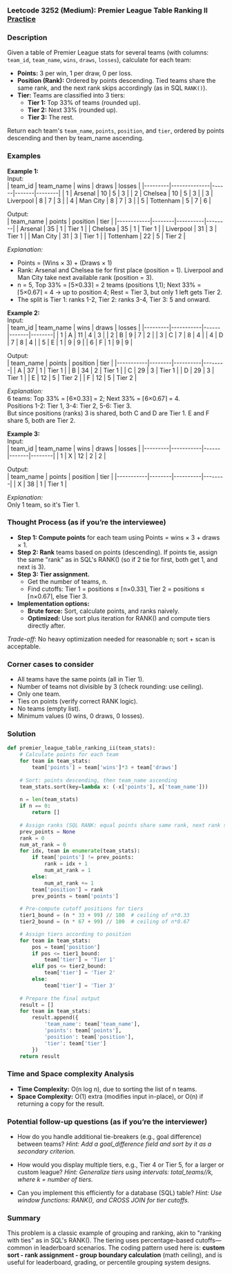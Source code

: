 ### Leetcode 3252 (Medium): Premier League Table Ranking II [Practice](https://leetcode.com/problems/premier-league-table-ranking-ii)

### Description  
Given a table of Premier League stats for several teams (with columns: `team_id`, `team_name`, `wins`, `draws`, `losses`), calculate for each team:
- **Points:** 3 per win, 1 per draw, 0 per loss.
- **Position (Rank):** Ordered by points descending. Tied teams share the same rank, and the next rank skips accordingly (as in SQL `RANK()`).
- **Tier:** Teams are classified into 3 tiers:
  - **Tier 1:** Top 33% of teams (rounded up).
  - **Tier 2:** Next 33% (rounded up).
  - **Tier 3:** The rest.

Return each team's `team_name`, `points`, `position`, and `tier`, ordered by points descending and then by team_name ascending.

### Examples  

**Example 1:**  
Input:  
| team_id | team_name     | wins | draws | losses |
|---------|--------------|------|-------|--------|
| 1       | Arsenal      | 10   | 5     | 3      |
| 2       | Chelsea      | 10   | 5     | 3      |
| 3       | Liverpool    | 8    | 7     | 3      |
| 4       | Man City     | 8    | 7     | 3      |
| 5       | Tottenham    | 5    | 7     | 6      |

Output:  
| team_name  | points | position | tier   |
|------------|--------|----------|--------|
| Arsenal    | 35     | 1        | Tier 1 |
| Chelsea    | 35     | 1        | Tier 1 |
| Liverpool  | 31     | 3        | Tier 1 |
| Man City   | 31     | 3        | Tier 1 |
| Tottenham  | 22     | 5        | Tier 2 |

*Explanation:*
- Points = (Wins × 3) + (Draws × 1)
- Rank: Arsenal and Chelsea tie for first place (position = 1). Liverpool and Man City take next available rank (position = 3).
- n = 5, Top 33% = ⌈5×0.33⌉ = 2 teams (positions 1,1); Next 33% = ⌈5×0.67⌉ = 4 → up to position 4; Rest = Tier 3, but only 1 left gets Tier 2.
- The split is Tier 1: ranks 1-2, Tier 2: ranks 3-4, Tier 3: 5 and onward.

**Example 2:**  
Input:  
| team_id | team_name | wins | draws | losses |
|---------|-----------|------|-------|--------|
| 1       | A         | 11   | 4     | 3      |
| 2       | B         | 9    | 7     | 2      |
| 3       | C         | 7    | 8     | 4      |
| 4       | D         | 7    | 8     | 4      |
| 5       | E         | 1    | 9     | 9      |
| 6       | F         | 1    | 9     | 9      |

Output:  
| team_name | points | position | tier   |
|-----------|--------|----------|--------|
| A         | 37     | 1        | Tier 1 |
| B         | 34     | 2        | Tier 1 |
| C         | 29     | 3        | Tier 1 |
| D         | 29     | 3        | Tier 1 |
| E         | 12     | 5        | Tier 2 |
| F         | 12     | 5        | Tier 2 |

*Explanation:*  
6 teams: Top 33% = ⌈6×0.33⌉ = 2; Next 33% = ⌈6×0.67⌉ = 4.  
Positions 1-2: Tier 1, 3-4: Tier 2, 5-6: Tier 3.  
But since positions (ranks) 3 is shared, both C and D are Tier 1. E and F share 5, both are Tier 2.

**Example 3:**  
Input:  
| team_id | team_name | wins | draws | losses |
|---------|-----------|------|-------|--------|
| 1       | X         | 12   | 2     | 2      |

Output:  
| team_name | points | position | tier   |
|-----------|--------|----------|--------|
| X         | 38     | 1        | Tier 1 |

*Explanation:*  
Only 1 team, so it's Tier 1.

### Thought Process (as if you’re the interviewee)  
- **Step 1: Compute points** for each team using Points = wins × 3 + draws × 1.
- **Step 2: Rank** teams based on points (descending). If points tie, assign the same "rank" as in SQL's RANK() (so if 2 tie for first, both get 1, and next is 3).
- **Step 3: Tier assignment.**
  - Get the number of teams, n.
  - Find cutoffs: Tier 1 = positions ≤ ⌈n×0.33⌉, Tier 2 = positions ≤ ⌈n×0.67⌉, else Tier 3.
- **Implementation options:**  
  - **Brute force:** Sort, calculate points, and ranks naively.
  - **Optimized:** Use sort plus iteration for RANK() and compute tiers directly after.

*Trade-off*: No heavy optimization needed for reasonable n; sort + scan is acceptable.

### Corner cases to consider  
- All teams have the same points (all in Tier 1).
- Number of teams not divisible by 3 (check rounding: use ceiling).
- Only one team.
- Ties on points (verify correct RANK logic).
- No teams (empty list).
- Minimum values (0 wins, 0 draws, 0 losses).

### Solution

```python
def premier_league_table_ranking_ii(team_stats):
    # Calculate points for each team
    for team in team_stats:
        team['points'] = team['wins']*3 + team['draws']
    
    # Sort: points descending, then team_name ascending
    team_stats.sort(key=lambda x: (-x['points'], x['team_name']))
    
    n = len(team_stats)
    if n == 0:
        return []
    
    # Assign ranks (SQL RANK: equal points share same rank, next rank skips)
    prev_points = None
    rank = 0
    num_at_rank = 0
    for idx, team in enumerate(team_stats):
        if team['points'] != prev_points:
            rank = idx + 1
            num_at_rank = 1
        else:
            num_at_rank += 1
        team['position'] = rank
        prev_points = team['points']
        
    # Pre-compute cutoff positions for tiers
    tier1_bound = (n * 33 + 99) // 100  # ceiling of n*0.33
    tier2_bound = (n * 67 + 99) // 100  # ceiling of n*0.67

    # Assign tiers according to position
    for team in team_stats:
        pos = team['position']
        if pos <= tier1_bound:
            team['tier'] = 'Tier 1'
        elif pos <= tier2_bound:
            team['tier'] = 'Tier 2'
        else:
            team['tier'] = 'Tier 3'
    
    # Prepare the final output
    result = []
    for team in team_stats:
        result.append({
            'team_name': team['team_name'],
            'points': team['points'],
            'position': team['position'],
            'tier': team['tier']
        })
    return result
```

### Time and Space complexity Analysis  

- **Time Complexity:** O(n log n), due to sorting the list of n teams.
- **Space Complexity:** O(1) extra (modifies input in-place), or O(n) if returning a copy for the result.

### Potential follow-up questions (as if you’re the interviewer)  

- How do you handle additional tie-breakers (e.g., goal difference) between teams?
  *Hint: Add a goal_difference field and sort by it as a secondary criterion.*

- How would you display multiple tiers, e.g., Tier 4 or Tier 5, for a larger or custom league?
  *Hint: Generalize tiers using intervals: total_teams//k, where k = number of tiers.*

- Can you implement this efficiently for a database (SQL) table?
  *Hint: Use window functions: RANK(), and CROSS JOIN for tier cutoffs.*

### Summary
This problem is a classic example of grouping and ranking, akin to "ranking with ties" as in SQL's RANK(). The tiering uses percentage-based cutoffs—common in leaderboard scenarios. The coding pattern used here is: **custom sort - rank assignment - group boundary calculation** (math ceiling), and is useful for leaderboard, grading, or percentile grouping system designs.